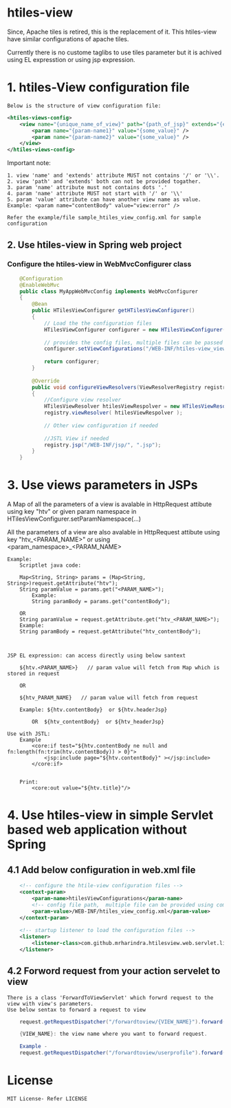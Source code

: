 # htiles-view
Since, Apache tiles is retired, this is the replacement of it. This htiles-view have similar configurations of apache tiles.

Currently there is no custome taglibs to use tiles parameter but it is achived using EL expresstion or using jsp expression.

# 1. htiles-View configuration file
	Below is the structure of view configuration file:
```xml
<htiles-views-config>
	<view name="{unique_name_of_view}" path="{path_of_jsp}" extends="{extends_other_view}">
		<param name="{param-name1}" value="{some_value}" />
		<param name="{param-name2}" value="{some_value}" />
	</view>	
</htiles-views-config>	
```
Important note:

	1. view 'name' and 'extends' attribute MUST not contains '/' or '\\'.
	2. view 'path' and 'extends' both can not be provided togather.
	3. param 'name' attribute must not contains dots '.' 
	4. param 'name' attribute MUST not start with '/' or '\\'
	5. param 'value' attribute can have another view name as value. Example: <param name="contentBody" value="view:error" />

    Refer the example/file sample_htiles_view_config.xml for sample configuration

## 2. Use htiles-view in Spring web project
### Configure the htiles-view in WebMvcConfigurer class

```java		
	@Configuration
	@EnableWebMvc
	public class MyAppWebMvcConfig implements WebMvcConfigurer 
	{			
		@Bean
		public HTilesViewConfigurer getHTilesViewConfigurer()
		{	
			// Load the the configuration files
			HTilesViewConfigurer configurer = new HTilesViewConfigurer();
			
			// provides the config files, multiple files can be passed using String []
			configurer.setViewConfigurations("/WEB-INF/htiles-view_view_config.xml");
						
			return configurer;					
		}
	
		@Override
		public void configureViewResolvers(ViewResolverRegistry registry) 
		{	
			//Configure view resolver
			HTilesViewResolver htilesViewRespolver = new HTilesViewResolver();		
		    registry.viewResolver( htilesViewRespolver );
			
			// Other view configuration if needed
			
			//JSTL View if needed
			registry.jsp("/WEB-INF/jsp/", ".jsp");			
		}	
	}
```
# 3. Use views parameters in JSPs
A Map of all the parameters of a view is avalable in HttpRequest attibute using key "htv" or given param namespace in HTilesViewConfigurer.setParamNamespace(...)

All the parameters of a view are also avalable in HttpRequest attibute using key  "htv_<PARAM_NAME>" or using <param_namespace>_<PARAM_NAME>

	Example: 
		Scriptlet java code:
        
		Map<String, String> params = (Map<String, String>)request.getAttribute("htv");			
		String paramValue = params.get("<PARAM_NAME>");
			Example: 
			String paramBody = params.get("contentBody");
		
		OR
		String paramValue = request.getAttribute.get("htv_<PARAM_NAME>");
		Example: 
		String paramBody = request.getAttribute("htv_contentBody");
	
							
		
	JSP EL expression: can access directly using below santext
		
		${htv.<PARAM_NAME>}   // param value will fetch from Map which is stored in request
		
		OR
		
		${htv_PARAM_NAME}   // param value will fetch from request
		
		Example: ${htv.contentBody}  or ${htv.headerJsp}
		
			OR  ${htv_contentBody}  or ${htv_headerJsp}
    
    Use with JSTL:
        Example
            <core:if test="${htv.contentBody ne null and fn:length(fn:trim(htv.contentBody)) > 0}">	
                <jsp:include page="${htv.contentBody}" ></jsp:include>			
            </core:if>
            
            
        Print:
            <core:out value="${htv.title}"/>


# 4. Use htiles-view in simple Servlet based web application without Spring
## 4.1 Add below configuration in web.xml file
```xml    
    <!-- configure the htile-view configuration files -->
    <context-param>
		<param-name>htilesViewConfigurations</param-name>
        <!-- config file path,  multiple file can be provided using comma separated -->
		<param-value>/WEB-INF/htiles_view_config.xml</param-value>
	</context-param>
	
    <!-- startup listener to load the configuration files -->
	<listener>
		<listener-class>com.github.mrharindra.htilesview.web.servlet.listener.HtilesViewInitializerListener</listener-class>	
	</listener>
```

## 4.2 Forword request from your action servelet to view
    There is a class 'ForwardToViewServlet' which forwrd request to the view with view's parameters.
	Use below sentax to forward a request to view
```java	
    request.getRequestDispatcher("/forwardtoview/{VIEW_NAME}").forward(request, response);

    {VIEW_NAME}: the view name where you want to forward request. 

    Example - 
    request.getRequestDispatcher("/forwardtoview/userprofile").forward(request, response);
```

# License
    MIT License- Refer LICENSE

